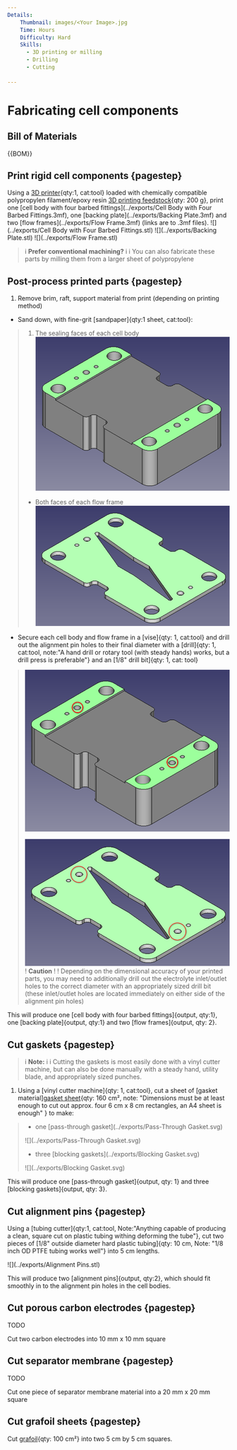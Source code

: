 ```yaml
---
Details:
    Thumbnail: images/<Your Image>.jpg
    Time: Hours
    Difficulty: Hard
    Skills:
      - 3D printing or milling
      - Drilling
      - Cutting

---
```

<!-- There should be only one Header per page. You do not need to use all the keys -->

# Fabricating cell components
## Bill of Materials


{{BOM}}

## Print rigid cell components  {pagestep}

Using a [3D printer](3D_printer.md){qty:1, cat:tool} loaded with chemically compatible polypropylen filament/epoxy resin [3D printing feedstock](3D_printing_feedstock.md){qty: 200 g}, print one [cell body with four barbed fittings](../exports/Cell Body with Four Barbed Fittings.3mf), one [backing plate](../exports/Backing Plate.3mf) and two [flow frames](../exports/Flow Frame.3mf) (links are to .3mf files).
![](../exports/Cell Body with Four Barbed Fittings.stl)
![](../exports/Backing Plate.stl)
![](../exports/Flow Frame.stl)

>i **Prefer conventional machining?**
>i 
>i You can also fabricate these parts by milling them from a larger sheet of polypropylene

## Post-process printed parts  {pagestep}
1. Remove brim, raft, support material from print (depending on printing method)
* Sand down, with fine-grit [sandpaper]{qty:1 sheet, cat:tool}:
> 1. The sealing faces of each cell body
> ![](images/cell_body.png)
> * Both faces of each flow frame
> ![](images/flow_frame.png)
* Secure each cell body and flow frame in a [vise]{qty: 1, cat:tool} and drill out the alignment pin holes to their final diameter with a [drill]{qty: 1, cat:tool, note:"A hand drill or rotary tool (with steady hands) works, but a drill press is preferable"} and an [1/8" drill bit]{qty: 1, cat: tool}
> ![](images/cell_body_alignment_pins.png)
> 
> ![](images/flow_frame_alignment_pins.png)
>! **Caution**
>! 
>! Depending on the dimensional accuracy of your printed parts, you may need to additionally drill out the electrolyte inlet/outlet holes to the correct diameter with an appropriately sized drill bit (these inlet/outlet holes are located immediately on either side of the alignment pin holes)



This will produce one [cell body with four barbed fittings]{output, qty:1}, one [backing plate]{output, qty:1} and two [flow frames]{output, qty: 2}.

## Cut gaskets {pagestep}

>i **Note:**
>i
>i Cutting the gaskets is most easily done with a vinyl cutter machine, but can also be done manually with a steady hand, utility blade, and appropriately sized punches.

1. Using a [vinyl cutter machine]{qty: 1, cat:tool}, cut a sheet of [gasket material][gasket sheet](gaskets.md){qty: 160 cm², note: "Dimensions must be at least enough to cut out approx. four 6 cm x 8 cm rectangles, an A4 sheet is enough" } to make:
>* one [pass-through gasket](../exports/Pass-Through Gasket.svg)
>
> ![](../exports/Pass-Through Gasket.svg)
>
>* three [blocking gaskets](../exports/Blocking Gasket.svg)
>
> ![](../exports/Blocking Gasket.svg)

 This will produce one [pass-through gasket]{output, qty: 1} and three [blocking gaskets]{output, qty: 3}.

## Cut alignment pins {pagestep}
Using a [tubing cutter]{qty:1, cat:tool, Note:"Anything capable of producing a clean, square cut on plastic tubing withing deforming the tube"}, cut two pieces of [1/8" outside diameter hard plastic tubing]{qty: 10 cm, Note: "1/8 inch OD PTFE tubing works well"} into 5 cm lengths.

![](../exports/Alignment Pins.stl)

This will produce two [alignment pins]{output, qty:2}, which should fit smoothly in to the alignment pin holes in the cell bodies.

## Cut porous carbon electrodes {pagestep}

TODO

Cut two carbon electrodes into 10 mm x 10 mm square
## Cut separator membrane {pagestep}

TODO

Cut one piece of separator membrane material into a 20 mm x 20 mm square

## Cut grafoil sheets {pagestep}

Cut [grafoil](grafoil.md){qty: 100 cm²} into two 5 cm by 5 cm squares.
